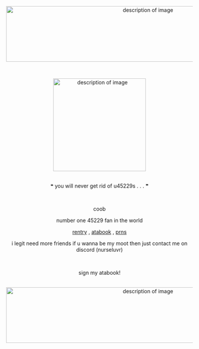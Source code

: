 <div align="center">
  <img src="https://github.com/user-attachments/assets/e752ece3-f32f-4612-bd0f-a1496ac6614e" alt="description of image" width="750" height="150">
</div>

⠀
<div align="center">
  <img src="https://github.com/user-attachments/assets/9e3f1fed-6843-4a06-b43a-809ba3587d60" alt="description of image" width="250" height="250">
</div>
⠀
<p align="center">
❝ you will never get rid of u45229s . . . ❞
</p>

⠀
<p align="center">
coob
</p>

<p align="center">
number one 45229 fan in the world
</p>

<p align="center">
<a href="https://rentry.co/45229">rentry</a> , <a href="https://45229.atabook.org/">atabook</a> , <a href="https://pronouns.cc/@nurseluvr">prns</a>
</p>

<p align="center">
i legit need more friends if u wanna be my moot then just contact me on discord (nurseluvr)
</p>

⠀
<p align="center">
sign my atabook!
</p>
⠀

<div align="center">
  <img src="https://github.com/user-attachments/assets/9ae5aaf7-f4da-407d-835a-5ae06bf87358" alt="description of image" width="750" height="150">
</div>
